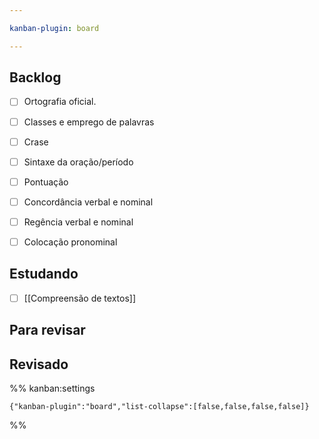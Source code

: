 ```yaml
---

kanban-plugin: board

---
```


## Backlog

- [ ] Ortografia oficial.
- [ ] Classes e emprego de palavras
- [ ] Crase
- [ ] Sintaxe da oração/período
- [ ] Pontuação
- [ ] Concordância verbal e nominal
- [ ] Regência verbal e nominal
- [ ] Colocação pronominal


## Estudando

- [ ] [[Compreensão de textos]]


## Para revisar



## Revisado





%% kanban:settings
```
{"kanban-plugin":"board","list-collapse":[false,false,false,false]}
```
%%